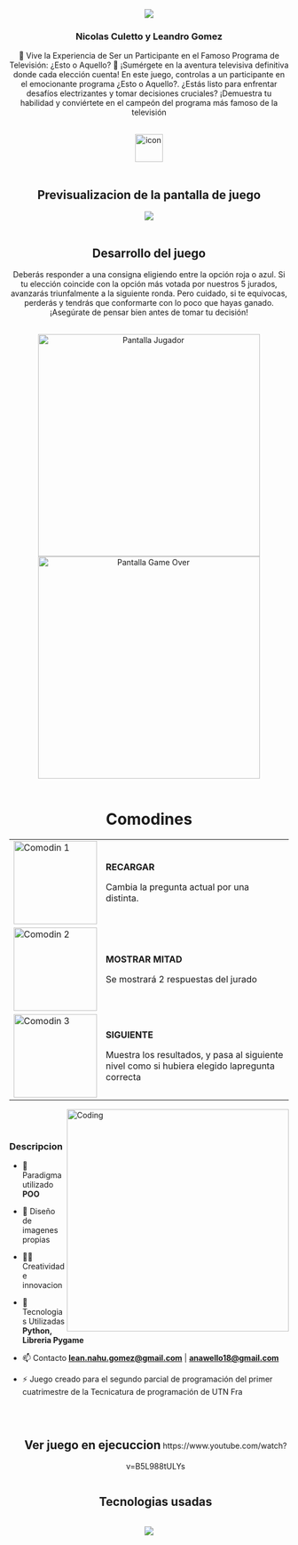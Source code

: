 <div align="center">
  <img src= "Pygame/Assets/Logo.png">
</div>

<h3 align="center">Nicolas Culetto y Leandro Gomez</h3>
<p align="center">🌟 Vive la Experiencia de Ser un Participante en el Famoso Programa de Televisión: ¿Esto o Aquello? 🌟
¡Sumérgete en la aventura televisiva definitiva donde cada elección cuenta! En este juego, controlas a un participante en el emocionante programa ¿Esto o Aquello?. ¿Estás listo para enfrentar desafíos electrizantes y tomar decisiones cruciales? ¡Demuestra tu habilidad y conviértete en el campeón del programa más famoso de la televisión</p>

<br>

<div align="center">
  <img src="https://techstack-generator.vercel.app/python-icon.svg" alt="icon" width="50" height="50" />
</div>

<br>

<div align="center">
  <h2 align="center"> Previsualizacion de la pantalla de juego </h2>
  <img align= "center" src= "Capturas\Captura_2.png">
</div>

<br>

<div>
  <h2 align="center">Desarrollo del juego</h2>
  <div align="center">
    <p>
      Deberás responder a una consigna eligiendo entre la opción roja o azul. Si tu elección coincide con la opción más votada por nuestros 5 jurados, avanzarás triunfalmente a la siguiente ronda. Pero cuidado, si te equivocas, perderás y tendrás que conformarte con lo poco que hayas ganado. ¡Asegúrate de pensar bien antes de tomar tu decisión! </p>
    <br>
    <img align="center" alt="Pantalla Jugador" width="400" src="Capturas/Captura_0.png" />
    <img align="center" alt="Pantalla Game Over" width="400" src="Capturas/Captura_1.png" />
  </div>
</div>

<br>

<div>
  <h1 align="center">Comodines</h1>
  <table>
        <tr>
            <td>
                <img src="Pygame/Assets/Comodin_rehiniciar.png" alt="Comodin 1" width="150">
            </td>
            <td>
                 <p><b>RECARGAR</b></p>
                <p>Cambia la pregunta actual por una distinta.</p>
            </td>
        </tr>
        <tr>
            <td>
                <img src="Pygame/Assets/Comodin_mostrar_mitad.png" alt="Comodin 2" width="150">
            </td>
            <td>
                <p><b>MOSTRAR MITAD</b></p>
                <p>Se mostrará 2 respuestas del jurado</p>
            </td>
        </tr>
        <tr>
            <td>
                <img src="Pygame/Assets/Comodin_siguiente.png" alt="Comodin 3" width="150">
            </td>
            <td>
                <p><b>SIGUIENTE</b></p>
                <p>Muestra los resultados, y pasa al siguiente nivel como si hubiera elegido lapregunta correcta</p>
            </td>
        </tr>
    </table>
    </div>




<img align="right" alt="Coding" width="400" src="https://user-images.githubusercontent.com/74038190/229223263-cf2e4b07-2615-4f87-9c38-e37600f8381a.gif">
<br><br>

<h3>Descripcion</h3>

- 🔭 Paradigma utilizado **POO**

- 🌱 Diseño de imagenes propias

- 👨‍💻 Creatividad e innovacion

- 💬 Tecnologias Utilizadas **Python, Libreria Pygame**

- 📫 Contacto **lean.nahu.gomez@gmail.com** | **anawello18@gmail.com**

- ⚡ Juego creado para el segundo parcial de programación del primer cuatrimestre de la Tecnicatura de programación de UTN Fra
<br>

<div id="ejecuccion">
  <ul align="center">
    <h2 style="display: inline-block">Ver juego en ejecuccion</h2></summary>
    https://www.youtube.com/watch?v=B5L988tULYs
  </ul>
</div>

<div id="tecnologias-usadas">
  <ul align="center">
    <h2 style="display: inline-block">Tecnologias usadas</h2></summary>
  </ul>
</div>

<p align="center">
  <a href="https://skillicons.dev">
    <img src="https://skillicons.dev/icons?i=git,discord,github,py&perline=14" />
  </a>
</p>






